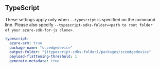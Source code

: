 ## TypeScript

These settings apply only when `--typescript` is specified on the command line.
Please also specify `--typescript-sdks-folder=<path to root folder of your azure-sdk-for-js clone>`.

```yaml $(typescript)
typescript:
  azure-arm: true
  package-name: "sczedgedevice"
  output-folder: "$(typescript-sdks-folder)/packages/sczedgedevice"
  payload-flattening-threshold: 1
  generate-metadata: true
```

